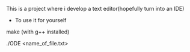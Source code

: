 This is a project where i develop a text editor(hopefully turn into an IDE)


- To use it for yourself

make (with g++ installed)

./ODE <name_of_file.txt>
